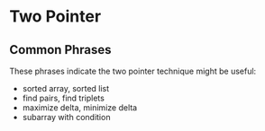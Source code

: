 # Two Pointer

## Common Phrases

These phrases indicate the two pointer technique might be useful:

- sorted array, sorted list
- find pairs, find triplets
- maximize delta, minimize delta
- subarray with condition
